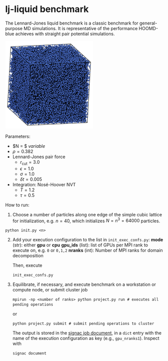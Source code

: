 # lj-liquid benchmark

The Lennard-Jones liquid benchmark is a classic benchmark for general-purpose
MD simulations. It is representative of the performance HOOMD-blue achieves
with straight pair potential simulations.

<img src="lj-liquid.png" style="width: 280px;"/>

Parameters:

* $N = $ *variable*
* $\rho = 0.382$
* Lennard-Jones pair force
    * $r_\mathrm{cut} = 3.0$
    * $\epsilon = 1.0$
    * $\sigma = 1.0$
    * $\delta t = 0.005$
* Integration: Nos&eacute;-Hoover NVT
    * $T=1.2$
    * $\tau=0.5$

How to run:

1. Choose a number of particles along one edge of the simple cubic lattice for initialization, e.g.
$n=40$, which initializes $N=n^3=64000$ particles.

```
python init.py <n>
```

2. Add your execution configuration to the list in `init_exec_confs.py`:
    **mode** (str): either **gpu** or **cpu**
    **gpu_ids** (list): list of GPUs per MPI rank to execute on, e.g. `0` or `0,1,2`
    **nranks** (int): Number of MPI ranks for domain decomposition

    Then, execute

    ```
    init_exec_confs.py
    ```

3. Equilibrate, if necessary, and execute benchmark on a workstation or compute node, or submit cluster job

    ```
    mpirun -np <number of ranks> python project.py run # executes all pending operations
    ```

    or

    ```
    python project.py submit # submit pending operations to cluster
    ```

    The output is stored in the [signac job document](https://docs.signac.io/en/latest/projects.html), in a `dict` entry with
    the name of the execution configuration as key (e.g., `gpu_nranks1`). Inspect with

    ```
    signac document
    ```
